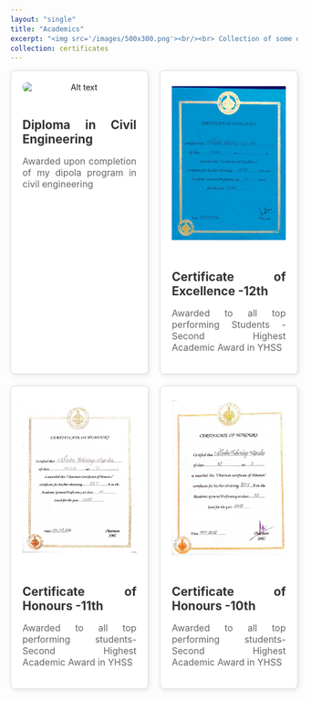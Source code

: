 ```yaml
---
layout: "single"
title: "Academics"
excerpt: "<img src='/images/500x300.png'><br/><br> Collection of some of certificates related to academics"
collection: certificates
---
```


<div class="certificate-container">
  <div class="certificate">
    <img title="a title" alt="Alt text" src="/images/Certifications/Diploma.jpg" class="certificate-image" onclick="openModal(this)">
    <div class="certificate-details">
      <h2>Diploma in Civil Engineering</h2>
      <p> Awarded upon completion of my dipola program in civil engineering</p>
    </div>
  </div>

  <div class="certificate">
    <img title="a title" alt="Alt text" src="/images/Certifications/12.jpg" class="certificate-image" onclick="openModal(this)">
    <div class="certificate-details">
      <h2>Certificate of Excellence -12th </h2>
      <p>Awarded to all top performing Students - Second Highest Academic Award in YHSS</p>
    </div>
  </div>
  <div class="certificate">
    <img title="a title" alt="Alt text" src="/images/Certifications/11.jpg" class="certificate-image" onclick="openModal(this)">
    <div class="certificate-details">
      <h2>Certificate of Honours -11th</h2>
      <p>Awarded to all top performing students- Second Highest Academic Award in YHSS</p>
    </div>
  </div>
  <div class="certificate">
    <img title="a title" alt="Alt text" src="/images/Certifications/10.jpg" class="certificate-image" onclick="openModal(this)">
    <div class="certificate-details">
      <h2>Certificate of Honours -10th</h2>
      <p>Awarded to all top performing students- Second Highest Academic Award in YHSS</p>
    </div>
  </div>
  <!-- Repeat for other certificates -->
</div>
<!-- Image Modal -->
<div id="imageModal" class="modal">
  <span class="close" onclick="closeModal()">&times;</span>
  <img class="modal-content" id="modalImage">
</div>

<style>
.certificate-container {
    display: grid; /* Use grid instead of flex */
    grid-template-columns: repeat(4, 1fr); /* Create 3 equal-width columns */
    gap: 20px;
    justify-items: center; /* Center align items within the columns */
}

.certificate {
    display: flex;
    flex-direction: column;
    align-items: center;
    padding: 20px;
    border: 1px solid #ddd;
    border-radius: 8px;
    box-shadow: 2px 2px 10px rgba(0, 0, 0, 0.1);
    background-color: #fff;
    width: 100%;
    box-sizing: border-box;
    text-align: center;
}

.certificate-image {
    width: 100%;
    max-width: 300px; /* Limit image width for better display */
    height: auto;
    border-radius: 8px;
    cursor: pointer;
    transition: transform 0.3s ease;
}

.certificate-image:hover {
    transform: scale(1.05);
}

.certificate-details {
    width: 100%;
    margin-top: 15px;
    text-align: justify;
}

.certificate-details h2 {
    margin-bottom: 10px;
    color: #333;
}

.certificate-details p {
    color: #666;
    font-size: 16px;
}

.modal {
    display: none;
    position: fixed;
    z-index: 1000;
    left: 0;
    top: 0;
    width: 100vw;
    height: 100vh;
    background-color: rgba(0, 0, 0, 0.9);
    justify-content: center;
    align-items: center;
}

.modal-content {
    max-width: 95vw;
    max-height: 95vh;
    border-radius: 8px;
    object-fit: contain;
}

.close {
    position: absolute;
    top: 15px;
    right: 25px;
    color: white;
    font-size: 40px;
    font-weight: bold;
    cursor: pointer;
    transition: color 0.3s ease;
    z-index: 1001;
}

.close:hover {
    color: #ccc;
}

/* Media Query to make it responsive for smaller screens */
@media screen and (max-width: 1024px) {
    .certificate-container {
        grid-template-columns: repeat(2, 1fr); /* 2 certificates per row for medium screens */
    }
}

@media screen and (max-width: 768px) {
    .certificate-container {
        grid-template-columns: 1fr; /* 1 certificate per row for small screens */
    }

/* Media Query to make it responsive for smaller screens */
@media screen and (max-width: 1024px) {
    .certificate-container {
        grid-template-columns: repeat(2, 1fr); /* 2 certificates per row for medium screens */
    }
}

@media screen and (max-width: 768px) {
    .certificate-container {
        grid-template-columns: 1fr; /* 1 certificate per row for small screens */
    }

}
</style>

<script>
  function openModal(img) {
    var modal = document.getElementById("imageModal");
    var modalImg = document.getElementById("modalImage");
    modal.style.display = "flex"; // Use flex to center the image
    modalImg.src = img.src;
  }

  function closeModal() {
    var modal = document.getElementById("imageModal");
    modal.style.display = "none";
  }

  // Close modal when clicking outside the image
  window.onclick = function(event) {
    var modal = document.getElementById("imageModal");
    if (event.target == modal) {
      modal.style.display = "none";
    }
  }
</script>
